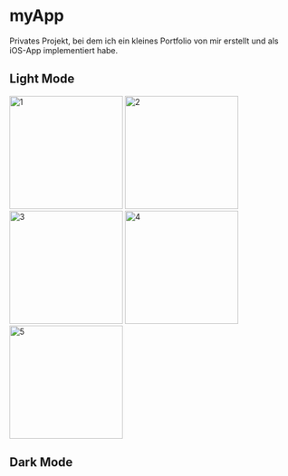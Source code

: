 # myApp

Privates Projekt, bei dem ich ein kleines Portfolio von mir erstellt und als iOS-App implementiert habe.

## Light Mode

<img width="200" alt="1" src="https://user-images.githubusercontent.com/82649637/174097340-67bff4e1-5119-40f5-8acd-c16427a3f711.png"> <img width="200" alt="2" src="https://user-images.githubusercontent.com/82649637/174097350-72ea02fa-7971-4326-9013-02329e3079fb.png"> <img width="200" alt="3" src="https://user-images.githubusercontent.com/82649637/174097359-d429a168-bcd5-45ed-8b5f-62cbced9ace5.png"> <img width="200" alt="4" src="https://user-images.githubusercontent.com/82649637/174099362-904bf75b-14ac-4982-bfdc-caa0f9992eb5.png"> <img width="200" alt="5" src="https://user-images.githubusercontent.com/82649637/174097371-e998f95c-d2e6-407e-a480-3572dcd7b66a.png">

## Dark Mode
